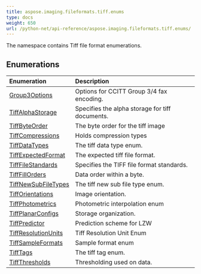 ```yaml
---
title: aspose.imaging.fileformats.tiff.enums
type: docs
weight: 650
url: /python-net/api-reference/aspose.imaging.fileformats.tiff.enums/
---
```



The namespace contains Tiff file format enumerations.

## **Enumerations**
|**Enumeration**|**Description**|
| :- | :- |
|[Group3Options](/imaging/python-net/api-reference/aspose.imaging.fileformats.tiff.enums/group3options/)|Options for CCITT Group 3/4 fax encoding.|
|[TiffAlphaStorage](/imaging/python-net/api-reference/aspose.imaging.fileformats.tiff.enums/tiffalphastorage/)|Specifies the alpha storage for tiff documents.|
|[TiffByteOrder](/imaging/python-net/api-reference/aspose.imaging.fileformats.tiff.enums/tiffbyteorder/)|The byte order for the tiff image|
|[TiffCompressions](/imaging/python-net/api-reference/aspose.imaging.fileformats.tiff.enums/tiffcompressions/)|Holds compression types|
|[TiffDataTypes](/imaging/python-net/api-reference/aspose.imaging.fileformats.tiff.enums/tiffdatatypes/)|The tiff data type enum.|
|[TiffExpectedFormat](/imaging/python-net/api-reference/aspose.imaging.fileformats.tiff.enums/tiffexpectedformat/)|The expected tiff file format.|
|[TiffFileStandards](/imaging/python-net/api-reference/aspose.imaging.fileformats.tiff.enums/tifffilestandards/)|Specifies the TIFF file format standards.|
|[TiffFillOrders](/imaging/python-net/api-reference/aspose.imaging.fileformats.tiff.enums/tifffillorders/)|Data order within a byte.|
|[TiffNewSubFileTypes](/imaging/python-net/api-reference/aspose.imaging.fileformats.tiff.enums/tiffnewsubfiletypes/)|The tiff new sub file type enum.|
|[TiffOrientations](/imaging/python-net/api-reference/aspose.imaging.fileformats.tiff.enums/tifforientations/)|Image orientation.|
|[TiffPhotometrics](/imaging/python-net/api-reference/aspose.imaging.fileformats.tiff.enums/tiffphotometrics/)|Photometric interpolation enum|
|[TiffPlanarConfigs](/imaging/python-net/api-reference/aspose.imaging.fileformats.tiff.enums/tiffplanarconfigs/)|Storage organization.|
|[TiffPredictor](/imaging/python-net/api-reference/aspose.imaging.fileformats.tiff.enums/tiffpredictor/)|Prediction scheme for LZW|
|[TiffResolutionUnits](/imaging/python-net/api-reference/aspose.imaging.fileformats.tiff.enums/tiffresolutionunits/)|Tiff Resolution Unit Enum|
|[TiffSampleFormats](/imaging/python-net/api-reference/aspose.imaging.fileformats.tiff.enums/tiffsampleformats/)|Sample format enum|
|[TiffTags](/imaging/python-net/api-reference/aspose.imaging.fileformats.tiff.enums/tifftags/)|The tiff tag enum.|
|[TiffThresholds](/imaging/python-net/api-reference/aspose.imaging.fileformats.tiff.enums/tiffthresholds/)|Thresholding used on data.|
